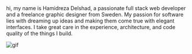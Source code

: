 ##

hi, my name is Hamidreza Delshad, a passionate full stack web developer and a freelance graphic designer from Sweden. My passion for software lies with dreaming up ideas and making them come true with elegant interfaces. I take great care in the experience, architecture, and code quality of the things I build.

![gif]([image.jpg](https://raw.githubusercontent.com/abhisheknaiidu/abhisheknaiidu/master/code.gif))
